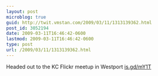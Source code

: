 ```yaml
---
layout: post
microblog: true
guid: http://twit.vmstan.com/2009/03/11/1313139362.html
post_id: 3052194
date: 2009-03-11T16:46:42-0600
lastmod: 2009-03-11T16:46:42-0600
type: post
url: /2009/03/11/1313139362.html
---
```

Headed out to the KC Flickr meetup in Westport [is.gd/mY1T](http://is.gd/mY1T)
